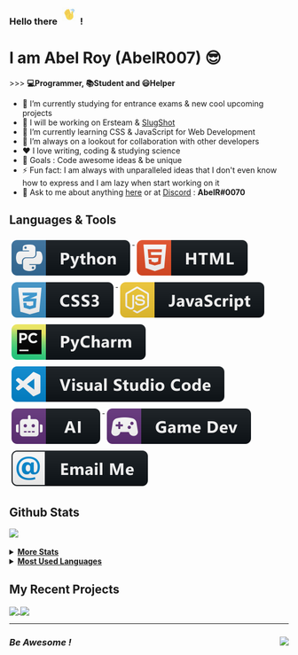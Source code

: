 <h3> Hello there <img src="img/animate/hands.gif" width="25px" style="margin:6px 4px"> !</h3>

# I am Abel Roy (AbelR007) 😎
\>\>\> **💻Programmer, 📚Student and 😃Helper**

- 🔭 I’m currently studying for entrance exams & new cool upcoming projects
- 🤠 I will be working on Ersteam & [SlugShot](github.com/SlugShotBot)
- 🌱 I’m currently learning CSS & JavaScript for Web Development
- 👯 I’m always on a lookout for collaboration with other developers
- ❤️ I love writing, coding & studying science
- 🥅 Goals : Code awesome ideas & be unique
- ⚡ Fun fact: I am always with unparalleled ideas that I don't even know how to express and I am lazy when start working on it
- 💬 Ask to me about anything [here](https://github.com/abelr007/abelr007/issues) or at [Discord](https://discord.com) : **AbelR#0070**

## Languages & Tools
<p align="left">
  <a href="#">
    <img src="img/lang/python.svg" alt="python" style="vertical-align:top; margin:6px 4px">
  </a>
  <a href="#">
    <img src="img/lang/html.svg" alt="html" style="vertical-align:top; margin:6px 4px">
  </a>
  <a href="#">
    <img src="img/lang/css.svg" alt="css" style="vertical-align:top; margin:6px 4px">
  </a>
  <a href="#">
    <img src="img/lang/js.svg" alt="js" style="vertical-align:top; margin:6px 4px">
  </a>
  <a href="#">
    <img src="img/tools/pycharm.svg" alt="pycharm" style="vertical-align:top; margin:6px 4px">
  </a>
  <a href="#">
    <img src="img/tools/vscode.svg" alt="vscode" style="vertical-align:top; margin:6px 4px">
  </a>
  <a href="#">
    <img src="img/misc/ai.svg" alt="ai" style="vertical-align:top; margin:6px 4px">
  </a>
  <a href="#">
    <img src="img/misc/gamedev.svg" alt="gamedev" style="vertical-align:top; margin:6px 4px">
  </a>
  <a href='https://mail.google.com/mail/u/0/'>
    <img src='img/social/email_me.svg' alt='Gmail' style="vertical-align:top; margin:6px 4px">
  </a>
</p>

## Github Stats
![](https://github-profile-summary-cards.vercel.app/api/cards/profile-details?username=AbelR007&theme=monokai)
<details>
  <summary> <b><u>More Stats</u></b> </summary>
  <br>
  <img align="centre right" src="https://github-readme-stats.vercel.app/api?username=abelr007&theme=vue&show_icons=true">
  <img align="centre left" src="https://github-profile-summary-cards.vercel.app/api/cards/productive-time?username=abelr007&theme=vue">
  </a>
</details>

<details>
  <summary> <b><u>Most Used Languages</u></b> </summary><br>
  <img align="centre left" src="https://github-profile-summary-cards.vercel.app/api/cards/repos-per-language?username=abelr007&theme=nord_bright">
  <img align="centre right" src="https://github-profile-summary-cards.vercel.app/api/cards/most-commit-language?username=abelr007&theme=nord_bright" />
</details>

## My Recent Projects
<a href="https://github.com/abelr007/Autolist">
  <img align="center" src="https://github-readme-stats.vercel.app/api/pin/?username=abelr007&theme=dracula&repo=autolist" />
</a>
<a href="https://github.com/abelr007/Christmas-Tree">
  <img align="center" src="https://github-readme-stats.vercel.app/api/pin/?username=abelr007&theme=dracula&repo=christmas-tree" />
</a>

---
### *Be Awesome !* <img align="right" src="https://komarev.com/ghpvc/?username=AbelR007&color=red&style=plastic">

<!--- ### Created with ❤️ by AbelR007 -->
